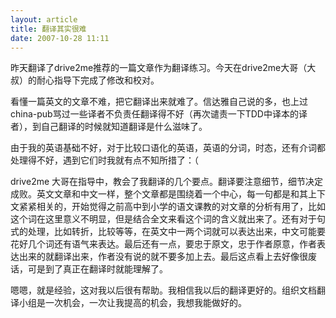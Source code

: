 ```yaml
--- 
layout: article
title: 翻译其实很难
date: 2007-10-28 11:11
---
```

昨天翻译了drive2me推荐的一篇文章作为翻译练习。今天在drive2me大哥（大叔）的耐心指导下完成了修改和校对。
<!--more-->
看懂一篇英文的文章不难，把它翻译出来就难了。信达雅自己说的多，也上过china-pub骂过一些译者不负责任翻译得不好（再次谴责一下TDD中译本的译者），到自己翻译的时候就知道翻译是什么滋味了。

由于我的英语基础不好，对于比较口语化的英语，英语的分词，时态，还有介词都处理得不好，遇到它们时我就有点不知所措了：（

drive2me 大哥在指导中，教会了我翻译的几个要点。翻译要注意细节，细节决定成败。英文文章和中文一样，整个文章都是围绕着一个中心，每一句都是和其上下文紧紧相关的，开始觉得之前高中到小学的语文课教的对文章的分析有用了，比如这个词在这里意义不明显，但是结合全文来看这个词的含义就出来了。还有对于句式的处理，比如转折，比较等等，在英文中一两个词就可以表达出来，中文可能要花好几个词还有语气来表达。最后还有一点，要忠于原文，忠于作者原意，作者表达出来的就翻译出来，作者没有说的就不要多加上去。最后这点看上去好像很废话，可是到了真正在翻译时就能理解了。

嗯嗯，就是经验，这对我以后很有帮助。我相信我以后的翻译更好的。组织文档翻译小组是一次机会，一次让我提高的机会，我想我能做好的。
